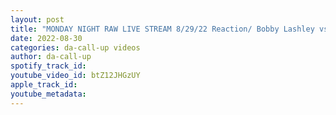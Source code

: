 ```yaml
---
layout: post
title: "MONDAY NIGHT RAW LIVE STREAM 8/29/22 Reaction/ Bobby Lashley vs The MIZ, Bloodline on Raw"
date: 2022-08-30
categories: da-call-up videos
author: da-call-up
spotify_track_id: 
youtube_video_id: btZ12JHGzUY
apple_track_id: 
youtube_metadata: 
---
```

